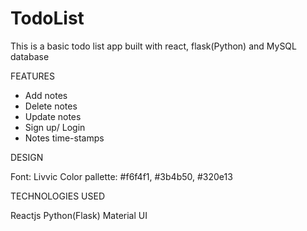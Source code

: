 # TodoList

This is a basic todo list app built with react, flask(Python) and MySQL database

FEATURES

- Add notes
- Delete notes
- Update notes
- Sign up/ Login
- Notes time-stamps

DESIGN

Font: Livvic
Color pallette: #f6f4f1, #3b4b50, #320e13

TECHNOLOGIES USED

Reactjs
Python(Flask)
Material UI
